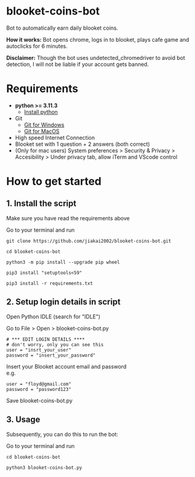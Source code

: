 # blooket-coins-bot

Bot to automatically earn daily blooket coins.<br>

**How it works:** Bot opens chrome, logs in to blooket, plays cafe game and autoclicks for 6 minutes.<br>

**Disclaimer:** Though the bot uses undetected_chromedriver to avoid bot detection, I will not be liable if your account gets banned.

# Requirements
* **python >= 3.11.3**
    * [Install python](https://www.python.org/downloads/)
* Git
    * [Git for Windows](https://gitforwindows.org/)
    * [Git for MacOS](https://sourceforge.net/projects/git-osx-installer/files/git-2.23.0-intel-universal-mavericks.dmg/download?use_mirror=autoselect)
* High speed Internet Connection
* Blooket set with 1 question + 2 answers (both correct)
* (Only for mac users) System preferences > Security & Privacy > Accesibility > Under privacy tab, allow iTerm and VScode control

# How to get started
## 1. Install the script
Make sure you have read the requirements above <br>

Go to your terminal and run
```
git clone https://github.com/jiakai2002/blooket-coins-bot.git
```

```
cd blooket-coins-bot
```

```
python3 -m pip install --upgrade pip wheel
```

```
pip3 install "setuptools<59"
```

```
pip3 install -r requirements.txt
```

## 2. Setup login details in script
Open Python IDLE (search for "IDLE")<br>

Go to File > Open > blooket-coins-bot.py

```
# *** EDIT LOGIN DETAILS ****
# don't worry, only you can see this
user = "insrt_your_user"
password = "insert_your_password"
```

Insert your Blooket account email and password<br>
e.g.
```
user = "floyd@gmail.com"
password = "password123"
```

Save blooket-coins-bot.py
## 3. Usage
Subsequently, you can do this to run the bot: <br>

Go to your terminal and run
```
cd blooket-coins-bot
```
```
python3 blooket-coins-bot.py
```

